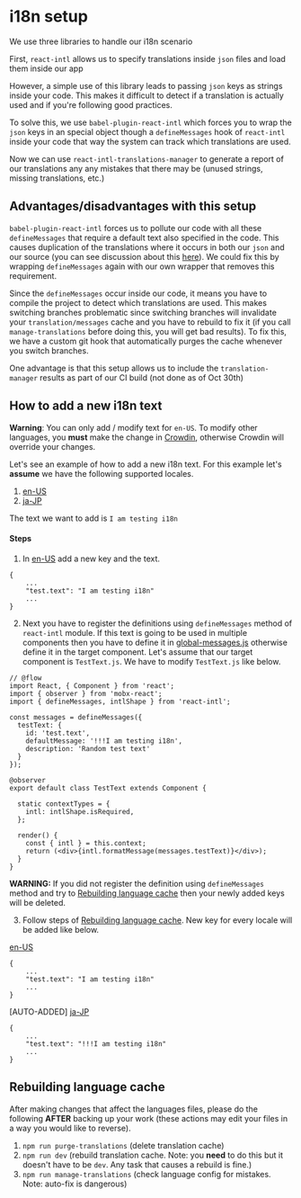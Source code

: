 # i18n setup

We use three libraries to handle our i18n scenario

First, `react-intl` allows us to specify translations inside `json` files and load them inside our app

However, a simple use of this library leads to passing `json` keys as strings inside your code. This makes it difficult to detect if a translation is actually used and if you're following good practices. 

To solve this, we use `babel-plugin-react-intl` which forces you to wrap the `json` keys in an special object though a `defineMessages` hook of `react-intl` inside your code that way the system can track which translations are used.

Now we can use `react-intl-translations-manager` to generate a report of our translations any any mistakes that there may be (unused strings, missing translations, etc.)

## Advantages/disadvantages with this setup

`babel-plugin-react-intl` forces us to pollute our code with all these `defineMessages` that require a default text also specified in the code. This causes duplication of the translations where it occurs in both our `json` and our source (you can see discussion about this [here](https://github.com/yahoo/babel-plugin-react-intl/issues/43)). We could fix this by wrapping `defineMessages` again with our own wrapper that removes this requirement.

Since the `defineMessages` occur inside our code, it means you have to compile the project to detect which translations are used. This makes switching branches problematic since switching branches will invalidate your `translation/messages` cache and you have to rebuild to fix it (if you call `manage-translations` before doing this, you will get bad results). To fix this, we have a custom git hook that automatically purges the cache whenever you switch branches.

One advantage is that this setup allows us to include the `translation-manager` results as part of our CI build (not done as of Oct 30th)

## How to add a new i18n text

**Warning**: You can only add / modify text for `en-US`. To modify other languages, you **must** make the change in [Crowdin](https://crowdin.com/project/yoroi-app/), otherwise Crowdin will override your changes.

Let's see an example of how to add a new i18n text. For this example let's **assume** we have the following supported locales.
1. [en-US](https://github.com/Emurgo/yoroi-frontend/blob/develop/app/i18n/locales/en-US.json)
2. [ja-JP](https://github.com/Emurgo/yoroi-frontend/blob/develop/app/i18n/locales/ja-JP.json)

The text we want to add is `I am testing i18n`

#### Steps
1. In [en-US](https://github.com/Emurgo/yoroi-frontend/blob/develop/app/i18n/locales/en-US.json) add a new key and the text.
```
{
    ...
    "test.text": "I am testing i18n"
    ...
}
```

2. Next you have to register the definitions using `defineMessages` method of `react-intl` module. If this text is going to be used in multiple components then you have to define it in [global-messages.js](https://github.com/Emurgo/yoroi-frontend/blob/develop/app/i18n/global-messages.js) otherwise define it in the target component. Let's assume that our target component is `TestText.js`. We have to modify `TestText.js` like below.
```
// @flow
import React, { Component } from 'react';
import { observer } from 'mobx-react';
import { defineMessages, intlShape } from 'react-intl';

const messages = defineMessages({
  testText: {
    id: 'test.text',
    defaultMessage: '!!!I am testing i18n',
    description: 'Random test text'
  }
});

@observer
export default class TestText extends Component {

  static contextTypes = {
    intl: intlShape.isRequired,
  };

  render() {
    const { intl } = this.context;
    return (<div>{intl.formatMessage(messages.testText)}</div>);
  }
}
```

**WARNING:** If you did not register the definition using `defineMessages` method and try to [Rebuilding language cache](https://github.com/Emurgo/yoroi-frontend/tree/develop/app/i18n#rebuilding-language-cache) then your newly added keys will be deleted.

3. Follow steps of [Rebuilding language cache](https://github.com/Emurgo/yoroi-frontend/tree/develop/app/i18n#rebuilding-language-cache). New key for every locale will be added like below.

[en-US](https://github.com/Emurgo/yoroi-frontend/blob/develop/app/i18n/locales/en-US.json)
```
{
    ...
    "test.text": "I am testing i18n"
    ...
}
```

[AUTO-ADDED] [ja-JP](https://github.com/Emurgo/yoroi-frontend/blob/develop/app/i18n/locales/ja-JP.json)
```
{
    ...
    "test.text": "!!!I am testing i18n"
    ...
}
```

## Rebuilding language cache

After making changes that affect the languages files, please do the following **AFTER** backing up your work (these actions may edit your files in a way you would like to reverse).

1) `npm run purge-translations` (delete translation cache)
2) `npm run dev` (rebuild translation cache. Note: you **need** to do this but it doesn't have to be `dev`. Any task that causes a rebuild is fine.)
3) `npm run manage-translations` (check language config for mistakes. Note: auto-fix is dangerous)
